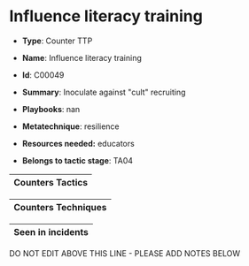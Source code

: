 # Influence literacy training

* **Type**: Counter TTP

* **Name**: Influence literacy training

* **Id**: C00049

* **Summary**: Inoculate against "cult" recruiting

* **Playbooks**: nan

* **Metatechnique**: resilience

* **Resources needed:** educators

* **Belongs to tactic stage**: TA04


| Counters Tactics |
| ---------------- |



| Counters Techniques |
| ------------------- |



| Seen in incidents |
| ----------------- |

DO NOT EDIT ABOVE THIS LINE - PLEASE ADD NOTES BELOW